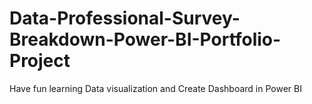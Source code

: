 # Data-Professional-Survey-Breakdown-Power-BI-Portfolio-Project
Have fun learning Data visualization and Create Dashboard in Power BI
